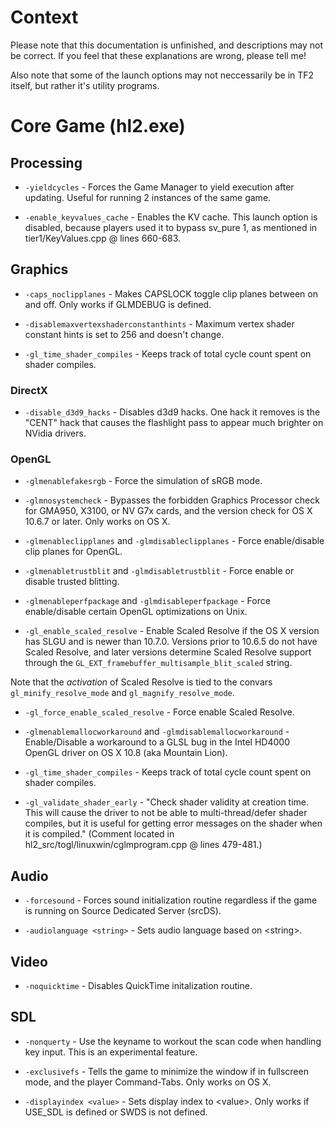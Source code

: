 # Context

Please note that this documentation is unfinished, and descriptions may not be correct. If you feel that these explanations are wrong, please tell me!

Also note that some of the launch options may not neccessarily be in TF2 itself, but rather it's utility programs.

# Core Game (hl2.exe)

## Processing

* `-yieldcycles` - Forces the Game Manager to yield execution after updating. Useful for running 2 instances of the same game.

* `-enable_keyvalues_cache` - Enables the KV cache. This launch option is disabled, because players used it to bypass sv_pure 1, as mentioned in tier1/KeyValues.cpp @ lines 660-683.

## Graphics

* `-caps_noclipplanes` - Makes CAPSLOCK toggle clip planes between on and off. Only works if GLMDEBUG is defined.

* `-disablemaxvertexshaderconstanthints` - Maximum vertex shader constant hints is set to 256 and doesn't change.

* `-gl_time_shader_compiles` - Keeps track of total cycle count spent on shader compiles.

### DirectX

* `-disable_d3d9_hacks` - Disables d3d9 hacks. One hack it removes is the "CENT" hack that causes the flashlight pass to appear much brighter on NVidia drivers.

### OpenGL

* `-glmenablefakesrgb` - Force the simulation of sRGB mode.

* `-glmnosystemcheck` - Bypasses the forbidden Graphics Processor check for GMA950, X3100, or NV G7x cards, and the version check for OS X 10.6.7 or later. Only works on OS X.

* `-glmenableclipplanes` and `-glmdisableclipplanes` - Force enable/disable clip planes for OpenGL.

* `-glmenabletrustblit` and `-glmdisabletrustblit` - Force enable or disable trusted blitting.

* `-glmenableperfpackage` and `-glmdisableperfpackage` - Force enable/disable certain OpenGL optimizations on Unix.

* `-gl_enable_scaled_resolve` - Enable Scaled Resolve if the OS X version has SLGU and is newer than 10.7.0. Versions prior to 10.6.5 do not have Scaled Resolve, and later versions determine Scaled Resolve support through the `GL_EXT_framebuffer_multisample_blit_scaled` string.

Note that the *activation* of Scaled Resolve is tied to the convars `gl_minify_resolve_mode` and `gl_magnify_resolve_mode`.

* `-gl_force_enable_scaled_resolve` - Force enable Scaled Resolve.

* `-glmenablemallocworkaround` and `-glmdisablemallocworkaround` - Enable/Disable a workaround to a GLSL bug in the Intel HD4000 OpenGL driver on OS X 10.8 (aka Mountain Lion).

* `-gl_time_shader_compiles` - Keeps track of total cycle count spent on shader compiles.

* `-gl_validate_shader_early` - "Check shader validity at creation time.  This will cause the driver to not be able to multi-thread/defer shader compiles, but it is useful for getting error messages on the shader when it is compiled." (Comment located in hl2_src/togl/linuxwin/cglmprogram.cpp @ lines 479-481.)

## Audio

* `-forcesound` - Forces sound initialization routine regardless if the game is running on Source Dedicated Server (srcDS).

* `-audiolanguage <string>` - Sets audio language based on \<string\>.

## Video

* `-noquicktime` - Disables QuickTime initalization routine.

## SDL

* `-nonquerty` - Use the keyname to workout the scan code when handling key input. This is an experimental feature.

* `-exclusivefs` - Tells the game to minimize the window if in fullscreen mode, and the player Command-Tabs. Only works on OS X.

* `-displayindex <value>` - Sets display index to \<value\>. Only works if USE_SDL is defined or SWDS is not defined.